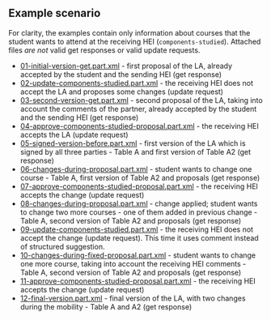 Example scenario
----------------

For clarity, the examples contain only information about courses that the student wants to attend at the receiving HEI (`components-studied`).
Attached files *are not* valid get responses or valid update requests.

* [01-initial-version-get.part.xml](01-initial-version-get.part.xml) - first proposal of the LA, already accepted by the student and the sending HEI (get response)
* [02-update-components-studied.part.xml](02-update-components-studied.part.xml) - the receiving HEI does not accept the LA and proposes some changes (update request)
* [03-second-version-get.part.xml](03-second-version-get.part.xml) - second proposal of the LA, taking into account the comments of the partner,
  already accepted by the student and the sending HEI (get response)
* [04-approve-components-studied-proposal.part.xml](04-approve-components-studied-proposal.part.xml) - the receiving HEI accepts the LA (update request)
* [05-signed-version-before.part.xml](05-signed-version-before.part.xml) - first version of the LA which is signed by all three parties - Table A and first version of Table A2 (get response)
* [06-changes-during-proposal.part.xml](06-changes-during-proposal.part.xml) - student wants to change one course - Table A, first version of Table A2 and proposals (get response)
* [07-approve-components-studied-proposal.part.xml](07-approve-components-studied-proposal.part.xml) - the receiving HEI accepts the change (update request)
* [08-changes-during-proposal.part.xml](08-changes-during-proposal.part.xml) - change applied; student wants to change two more courses - one of them added in previous change - Table A, second version of Table A2 and proposals (get response)
* [09-update-components-studied.part.xml](09-update-components-studied.part.xml)  - the receiving HEI does not accept the change (update request). This time it uses comment instead of structured suggestion.
* [10-changes-during-fixed-proposal.part.xml](10-changes-during-fixed-proposal.part.xml) - student wants to change one more course, taking into account the receiving HEI comments - Table A, second version of Table A2 and proposals (get response)
* [11-approve-components-studied-proposal.part.xml](11-approve-components-studied-proposal.part.xml) - the receiving HEI accepts the change (update request)
* [12-final-version.part.xml](12-final-version.part.xml) - final version of the LA, with two changes during the mobility - Table A and A2 (get response) 
